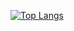 [![Top Langs](https://github-readme-stats.vercel.app/api/top-langs/?username=yuintei&layout=compact)](https://github.com/anuraghazra/github-readme-stats)

<!---
yuintei/yuintei is a ✨ special ✨ repository because its `README.md` (this file) appears on your GitHub profile.
You can click the Preview link to take a look at your changes.
--->
